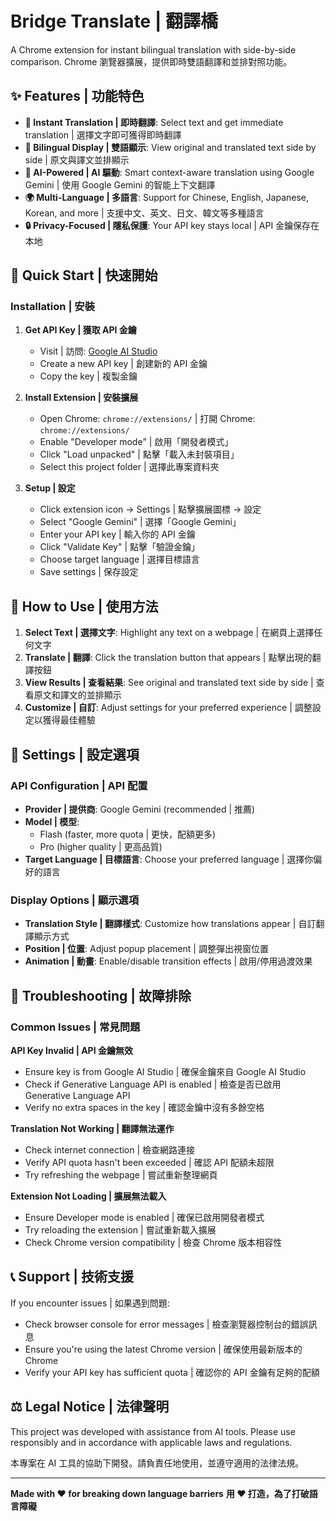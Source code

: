 #  Bridge Translate | 翻譯橋

A Chrome extension for instant bilingual translation with side-by-side comparison.
Chrome 瀏覽器擴展，提供即時雙語翻譯和並排對照功能。

## ✨ Features | 功能特色

- **🚀 Instant Translation | 即時翻譯**: Select text and get immediate translation | 選擇文字即可獲得即時翻譯
- **👥 Bilingual Display | 雙語顯示**: View original and translated text side by side | 原文與譯文並排顯示
- **🤖 AI-Powered | AI 驅動**: Smart context-aware translation using Google Gemini | 使用 Google Gemini 的智能上下文翻譯
- **🌍 Multi-Language | 多語言**: Support for Chinese, English, Japanese, Korean, and more | 支援中文、英文、日文、韓文等多種語言
- **🔒 Privacy-Focused | 隱私保護**: Your API key stays local | API 金鑰保存在本地

## 🚀 Quick Start | 快速開始

### Installation | 安裝

1. **Get API Key | 獲取 API 金鑰**
   - Visit | 訪問: [Google AI Studio](https://makersuite.google.com/app/apikey)
   - Create a new API key | 創建新的 API 金鑰
   - Copy the key | 複製金鑰

2. **Install Extension | 安裝擴展**
   - Open Chrome: `chrome://extensions/` | 打開 Chrome: `chrome://extensions/`
   - Enable "Developer mode" | 啟用「開發者模式」
   - Click "Load unpacked" | 點擊「載入未封裝項目」
   - Select this project folder | 選擇此專案資料夾

3. **Setup | 設定**
   - Click extension icon → Settings | 點擊擴展圖標 → 設定
   - Select "Google Gemini" | 選擇「Google Gemini」
   - Enter your API key | 輸入你的 API 金鑰
   - Click "Validate Key" | 點擊「驗證金鑰」
   - Choose target language | 選擇目標語言
   - Save settings | 保存設定

## 🎯 How to Use | 使用方法

1. **Select Text | 選擇文字**: Highlight any text on a webpage | 在網頁上選擇任何文字
2. **Translate | 翻譯**: Click the translation button that appears | 點擊出現的翻譯按鈕
3. **View Results | 查看結果**: See original and translated text side by side | 查看原文和譯文的並排顯示
4. **Customize | 自訂**: Adjust settings for your preferred experience | 調整設定以獲得最佳體驗

## 📝 Settings | 設定選項

### API Configuration | API 配置
- **Provider | 提供商**: Google Gemini (recommended | 推薦)
- **Model | 模型**:
  - Flash (faster, more quota | 更快，配額更多)
  - Pro (higher quality | 更高品質)
- **Target Language | 目標語言**: Choose your preferred language | 選擇你偏好的語言

### Display Options | 顯示選項
- **Translation Style | 翻譯樣式**: Customize how translations appear | 自訂翻譯顯示方式
- **Position | 位置**: Adjust popup placement | 調整彈出視窗位置
- **Animation | 動畫**: Enable/disable transition effects | 啟用/停用過渡效果

## 🔧 Troubleshooting | 故障排除

### Common Issues | 常見問題

**API Key Invalid | API 金鑰無效**
- Ensure key is from Google AI Studio | 確保金鑰來自 Google AI Studio
- Check if Generative Language API is enabled | 檢查是否已啟用 Generative Language API
- Verify no extra spaces in the key | 確認金鑰中沒有多餘空格

**Translation Not Working | 翻譯無法運作**
- Check internet connection | 檢查網路連接
- Verify API quota hasn't been exceeded | 確認 API 配額未超限
- Try refreshing the webpage | 嘗試重新整理網頁

**Extension Not Loading | 擴展無法載入**
- Ensure Developer mode is enabled | 確保已啟用開發者模式
- Try reloading the extension | 嘗試重新載入擴展
- Check Chrome version compatibility | 檢查 Chrome 版本相容性

## 📞 Support | 技術支援

If you encounter issues | 如果遇到問題:
- Check browser console for error messages | 檢查瀏覽器控制台的錯誤訊息
- Ensure you're using the latest Chrome version | 確保使用最新版本的 Chrome
- Verify your API key has sufficient quota | 確認你的 API 金鑰有足夠的配額

## ⚖️ Legal Notice | 法律聲明

This project was developed with assistance from AI tools. Please use responsibly and in accordance with applicable laws and regulations.

本專案在 AI 工具的協助下開發。請負責任地使用，並遵守適用的法律法規。

---

**Made with ❤️ for breaking down language barriers**
**用 ❤️ 打造，為了打破語言障礙**